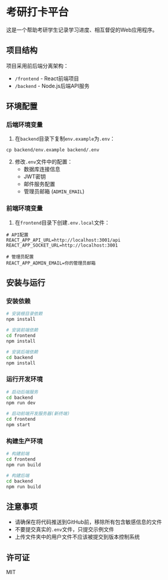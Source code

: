 # 考研打卡平台

这是一个帮助考研学生记录学习进度、相互督促的Web应用程序。

## 项目结构

项目采用前后端分离架构：
- `/frontend` - React前端项目
- `/backend` - Node.js后端API服务

## 环境配置

### 后端环境变量

1. 在`backend`目录下复制`env.example`为`.env`：
```
cp backend/env.example backend/.env
```

2. 修改`.env`文件中的配置：
   - 数据库连接信息
   - JWT密钥
   - 邮件服务配置
   - 管理员邮箱 (`ADMIN_EMAIL`)

### 前端环境变量

1. 在`frontend`目录下创建`.env.local`文件：
```
# API配置
REACT_APP_API_URL=http://localhost:3001/api
REACT_APP_SOCKET_URL=http://localhost:3001

# 管理员配置 
REACT_APP_ADMIN_EMAIL=你的管理员邮箱
```

## 安装与运行

### 安装依赖

```bash
# 安装根目录依赖
npm install

# 安装前端依赖
cd frontend
npm install

# 安装后端依赖
cd backend
npm install
```

### 运行开发环境

```bash
# 启动后端服务
cd backend
npm run dev

# 启动前端开发服务器(新终端)
cd frontend
npm start
```

### 构建生产环境

```bash
# 构建前端
cd frontend
npm run build

# 构建后端
cd backend
npm run build
```

## 注意事项

- 请确保在将代码推送到GitHub前，移除所有包含敏感信息的文件
- 不要提交真实的`.env`文件，只提交示例文件
- 上传文件夹中的用户文件不应该被提交到版本控制系统

## 许可证

MIT 